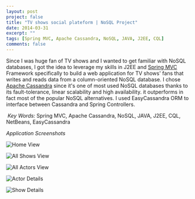 ```yaml
---
layout: post
project: false
title: "TV shows social plateform | NoSQL Project"
date: 2014-03-31
excerpt: ""
tags: [Spring MVC, Apache Cassandra, NoSQL, JAVA, J2EE, CQL]
comments: false
---
```


Since I was huge fan of TV shows and I wanted to get familiar with NoSQL databases, I got the idea to leverage my skills in J2EE and [Spring MVC](https://projects.spring.io/spring-framework/) Framework specifically to build a web application for TV shows' fans that writes and reads data from a column-oriented NoSQL database. I chose [Apache Cassandra](http://cassandra.apache.org) since it's one of most used NoSQL databases thanks to its fault-tolerance, linear scalability and high availability. it outperforms in fact most of the popular NoSQL alternatives. I used EasyCassandra ORM to interface between Cassandra and Spring Controllers.

<i class="fa fa-key" aria-hidden="true"></i>&nbsp;*Key Words:* Spring MVC, Apache Cassandra, NoSQL, JAVA, J2EE, CQL, NetBeans, EasyCassandra<br/>

*Application Screenshots*<br/>

![Home View](http://i.imgur.com/teBFwnE.png?1 "Home View")

![All Shows View](http://i.imgur.com/9fGProL.png?1 "All Shows View") 

![All Actors View](http://i.imgur.com/zGLFlwE.png?1 "All Actors View") 

![Actor Details](http://i.imgur.com/cjswNBa.png?1 "Actor Details") 

![Show Details](http://i.imgur.com/Nc28u7C.png?1 "Show Details") 








